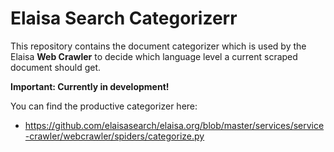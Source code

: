 # Elaisa Search Categorizerr

This repository contains the document categorizer which is used by the Elaisa **Web Crawler** to decide which language level a current scraped document should get. 

**Important: Currently in development!**

You can find the productive categorizer here:

- https://github.com/elaisasearch/elaisa.org/blob/master/services/service-crawler/webcrawler/spiders/categorize.py
